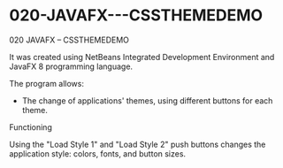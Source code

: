 # 020-JAVAFX---CSSTHEMEDEMO

020 JAVAFX – CSSTHEMEDEMO

It was created using NetBeans Integrated Development Environment and JavaFX 8 programming language.

The program allows:
- The change of applications' themes, using different buttons for each theme.

Functioning

Using the "Load Style 1" and "Load Style 2" push buttons changes the application style: colors, fonts, and button sizes.
